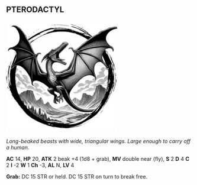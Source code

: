 ## PTERODACTYL

![](images/pterodactyl.webp)

_Long-beaked beasts with wide, triangular wings. Large enough to carry off a human._

**AC** 14, **HP** 20, **ATK** 2 beak +4 (1d8 + grab), **MV** double near (fly), **S** 2 **D** 4 **C** 2 **I** -2 **W** 1 **Ch** -3, **AL** N, **LV** 4

**Grab:** DC 15 STR or held. DC 15 STR on turn to break free.

